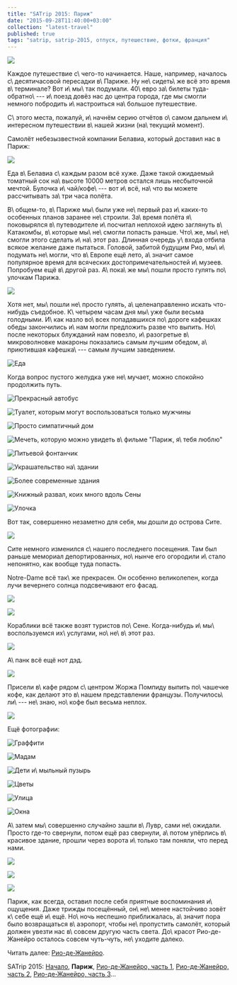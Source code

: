 ```yaml
---
title: "SATrip 2015: Париж"
date: "2015-09-28T11:40:00+03:00"
collection: "latest-travel"
published: true
tags: "satrip, satrip-2015, отпуск, путешествие, фотки, франция"
---
```


![](/images/travel/2015-09-satrip/paris-cover.jpg)

Каждое путешествие с\ чего-то начинается. Наше, например, началось с\ десятичасовой пересадки в\ Париже. Ну
не\ сидеть\ же всё это время в\ терминале? Вот и\ мы\ так подумали. 40\ евро за\ билеты туда-обратно\ --- и\ поезд довёз
нас до центра города, где мы смогли немного побродить и\ настроиться на\ большое путешествие.

С\ этого места, пожалуй, и\ начнём серию отчётов о\ самом дальнем и\ интересном путешествии в\ нашей жизни (на\ текущий
момент).

<!--more-->

Самолёт небезызвестной компании Белавиа, который доставил нас в Париж:

![](/images/travel/2015-09-satrip/minsk-airplane.jpg)

Еда в\ Белавиа с\ каждым разом всё хуже. Даже такой ожидаемый томатный сок на\ высоте 10000 метров остался лишь
несбыточной мечтой. Булочка и\ чай/кофе\ --- вот и\ всё, на\ что вы можете рассчитывать за\ три часа полёта.

В\ общем-то, в\ Париже мы\ были уже не\ первый раз и\ каких-то особенных планов заранее не\ строили. За\ время полёта
я\ поковырялся в\ путеводителе и\ посчитал неплохой идею заглянуть в\ Катакомбы, в\ которые мы\ не\ смогли попасть
раньше. Что\ же, мы\ не\ смогли этого сделать и\ на\ этот раз. Длинная очередь у\ входа отбила всякое желание даже
пытаться. Головой, забитой будущим Рио, мы\ и\ подумать не\ могли, что в\ Европе ещё лето, а\ значит самое популярное
время для всяческих достопримечательностей и\ музеев. Попробуем ещё в\ другой раз. А\ пока\ же мы\ пошли просто гулять
по\ улочкам Парижа.

![](/images/travel/2015-09-satrip/paris-walking.jpg)

Хотя нет, мы\ пошли не\ просто гулять, а\ целенаправленно искать что-нибудь съедобное. К\ четырем часам дня мы\ уже были
весьма голодными. И\ как назло во\ всех попадавшихся по\ дороге кафешках обеды закончились и\ нам могли предложить разве
что выпить. Но\ после некоторых блужданий нам повезло, и\ разогретые в\ микроволновке макароны показались самым лучшим
обедом, а\ приютившая кафешка\ --- самым лучшим заведением.

![Еда](/images/travel/2015-09-satrip/paris-food.jpg "Еда")

Когда вопрос пустого желудка уже не\ мучает, можно спокойно продолжить путь.

![Прекрасный автобус](/images/travel/2015-09-satrip/paris-bus.jpg "Прекрасный автобус")

![Туалет, которым могут воспользоваться только мужчины](/images/travel/2015-09-satrip/paris-urinal.jpg "Туалет, которым могут воспользоваться только мужчины")

![Просто симпатичный дом](/images/travel/2015-09-satrip/paris-house.jpg "Просто симпатичный дом")

![Мечеть, которую можно увидеть в\ фильме "Париж, я\ тебя люблю"](/images/travel/2015-09-satrip/paris-mosque.jpg "Мечеть, которую можно увидеть в фильме Париж, я тебя люблю")

![Питьевой фонтанчик](/images/travel/2015-09-satrip/paris-drinking-fountain.jpg "Питьевой фонтанчик")

![Украшательство на\ здании](/images/travel/2015-09-satrip/paris-sculpture.jpg "Украшательство на здании")

![Более современные здания](/images/travel/2015-09-satrip/paris-modern.jpg "Более современные здания")

![Книжный развал, коих много вдоль Сены](/images/travel/2015-09-satrip/paris-books.jpg "Книжный развал, коих много вдоль Сены")

![Улочка](/images/travel/2015-09-satrip/paris-street-1.jpg "Улочка")

Вот так, совершенно незаметно для себя, мы дошли до острова Сите.

![](/images/travel/2015-09-satrip/paris-cite.jpg)

Сите немного изменился с\ нашего последнего посещения. Там был раньше мемориал депортированных, но\ нынче его огородили
и\ стало непонятно, как вообще туда попасть.

Notre-Dame всё так\ же прекрасен. Он особенно великолепен, когда лучи вечернего солнца подсвечивают его фасад.

![](/images/travel/2015-09-satrip/paris-jump.jpg)

![](/images/travel/2015-09-satrip/paris-pontiff.jpg)

Кораблики всё также возят туристов по\ Сене. Когда-нибудь и\ мы\ воспользуемся их\ услугами, но\ не\ в\ этот раз.

![](/images/travel/2015-09-satrip/paris-boat.jpg)

А\ панк всё ещё нот дэд.

![](/images/travel/2015-09-satrip/paris-punk.jpg)

Присели в\ кафе рядом с\ центром Жоржа Помпиду выпить по\ чашечке кофе, как делают это в\ нашем представлении французы.
Получилось\ ли\ --- не\ знаю, но\ кофе был весьма неплох.

![](/images/travel/2015-09-satrip/paris-coffee.jpg)

Ещё фотографии:

![Граффити](/images/travel/2015-09-satrip/paris-graffiti.jpg "Граффити")

![Мадам](/images/travel/2015-09-satrip/paris-madame.jpg "Мадам")

![Дети и\ мыльный пузырь](/images/travel/2015-09-satrip/paris-children.jpg "Дети и мыльный пузырь")

![Цветы](/images/travel/2015-09-satrip/paris-flowers.jpg "Цветы")

![Улица](/images/travel/2015-09-satrip/paris-street-2.jpg "Улица")

![Окна](/images/travel/2015-09-satrip/paris-windows.jpg "Окна")

А\ затем мы\ совершенно случайно зашли в\ Лувр, сами не\ ожидали. Просто где-то свернули, потом ещё раз свернули,
а\ потом упёрлись в\ красивое здание, прошли через ворота и\ только там поняли, что перед нами.

![](/images/travel/2015-09-satrip/paris-louvre-1.jpg)

![](/images/travel/2015-09-satrip/paris-louvre-2.jpg)

![](/images/travel/2015-09-satrip/paris-louvre-3.jpg)

Париж, как всегда, оставил после себя приятные воспоминания и\ ощущения. Даже трижды посещённый, он\ не\ менее
настойчиво зовёт к\ себе ещё и\ ещё. Но\ ночь неспешно приближалась, а\ значит пора было возвращаться в\ аэропорт, чтобы
не\ пропустить самолёт, который должен увезти нас в\ совсем другую часть света. До\ красот Рио-де-Жанейро осталось
совсем чуть-чуть, не\ уходите далеко.

Читать далее: [Рио-де-Жанейро](/post/satrip-2015-rio-1/).

SATrip 2015:
[Начало](/post/satrip-2015-paris/),
**Париж**,
[Рио-де-Жанейро, часть 1](/post/satrip-2015-rio-1/),
[Рио-де-Жанейро, часть 2](/post/satrip-2015-rio-2/),
[Рио-де-Жанейро, часть 3](/post/satrip-2015-rio-3/)...
